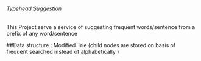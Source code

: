 ###### Typehead Suggestion
This Project serve a service of suggesting frequent words/sentence from a prefix of any word/sentence 


##Data structure : Modified Trie (child nodes are stored on basis of frequent searched instead of alphabetically  )